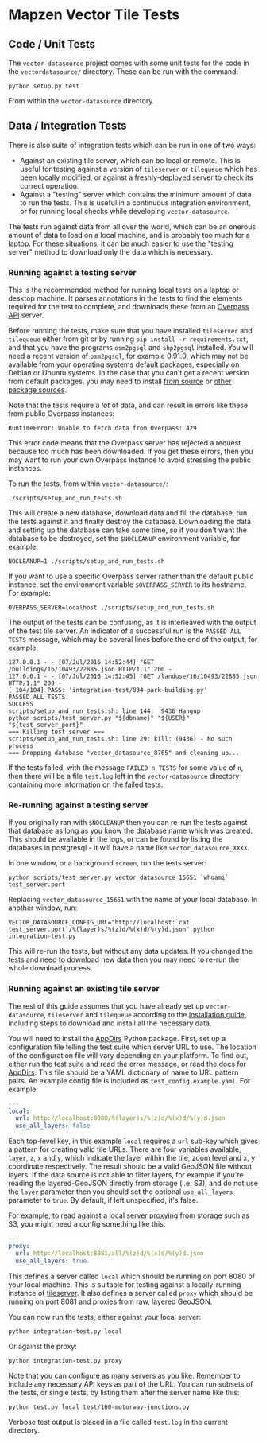 # Mapzen Vector Tile Tests

## Code / Unit Tests

The `vector-datasource` project comes with some unit tests for the code in the `vectordatasource/` directory. These can be run with the command:

```
python setup.py test
```

From within the `vector-datasource` directory.

## Data / Integration Tests

There is also suite of integration tests which can be run in one of two ways:

* Against an existing tile server, which can be local or remote. This is useful for testing against a version of `tileserver` or `tilequeue` which has been locally modified, or against a freshly-deployed server to check its correct operation.
* Against a "testing" server which contains the minimum amount of data to run the tests. This is useful in a continuous integration environment, or for running local checks while developing `vector-datasource`.

The tests run against data from all over the world, which can be an onerous amount of data to load on a local machine, and is probably too much for a laptop. For these situations, it can be much easier to use the "testing server" method to download only the data which is necessary.

### Running against a testing server

This is the recommended method for running local tests on a laptop or desktop machine. It parses annotations in the tests to find the elements required for the test to complete, and downloads these from an [Overpass API](http://wiki.openstreetmap.org/wiki/Overpass_API) server.

Before running the tests, make sure that you have installed `tileserver` and `tilequeue` either from git or by running `pip install -r requirements.txt`, and that you have the programs `osm2pgsql` and `shp2pgsql` installed. You will need a recent version of `osm2pgsql`, for example 0.91.0, which may not be available from your operating systems default packages, especially on Debian or Ubuntu systems. In the case that you can't get a recent version from default packages, you may need to install [from source](https://github.com/openstreetmap/osm2pgsql) or [other package sources](https://launchpad.net/~ubuntugis/+archive/ubuntu/ppa).

Note that the tests require a _lot_ of data, and can result in errors like these from public Overpass instances:

```
RuntimeError: Unable to fetch data from Overpass: 429
```

This error code means that the Overpass server has rejected a request because too much has been downloaded. If you get these errors, then you may want to run your own Overpass instance to avoid stressing the public instances.

To run the tests, from within `vector-datasource/`:

```
./scripts/setup_and_run_tests.sh
```

This will create a new database, download data and fill the database, run the tests against it and finally destroy the database. Downloading the data and setting up the database can take some time, so if you don't want the database to be destroyed, set the `$NOCLEANUP` environment variable, for example:

```
NOCLEANUP=1 ./scripts/setup_and_run_tests.sh
```

If you want to use a specific Overpass server rather than the default public instance, set the environment variable `$OVERPASS_SERVER` to its hostname. For example:

```
OVERPASS_SERVER=localhost ./scripts/setup_and_run_tests.sh
```

The output of the tests can be confusing, as it is interleaved with the output of the test tile server. An indicator of a successful run is the `PASSED ALL TESTS` message, which may be several lines before the end of the output, for example:

```
127.0.0.1 - - [07/Jul/2016 14:52:44] "GET /buildings/16/10493/22885.json HTTP/1.1" 200 -
127.0.0.1 - - [07/Jul/2016 14:52:45] "GET /landuse/16/10493/22885.json HTTP/1.1" 200 -
[ 104/104] PASS: 'integration-test/834-park-building.py'
PASSED ALL TESTS.
SUCCESS
scripts/setup_and_run_tests.sh: line 144:  9436 Hangup                  python scripts/test_server.py "${dbname}" "${USER}" "${test_server_port}"
=== Killing test server ===
scripts/setup_and_run_tests.sh: line 29: kill: (9436) - No such process
=== Dropping database "vector_datasource_8765" and cleaning up...
```

If the tests failed, with the message `FAILED n TESTS` for some value of `n`, then there will be a file `test.log` left in the `vector-datasource` directory containing more information on the failed tests.

### Re-running against a testing server

If you originally ran with `$NOCLEANUP` then you can re-run the tests against that database as long as you know the database name which was created. This should be available in the logs, or can be found by listing the databases in postgresql - it will have a name like `vector_datasource_XXXX`.

In one window, or a background `screen`, run the tests server:

```
python scripts/test_server.py vector_datasource_15651 `whoami` test_server.port
```

Replacing `vector_datasource_15651` with the name of your local database. In another window, run:

```
VECTOR_DATASOURCE_CONFIG_URL="http://localhost:`cat test_server.port`/%(layer)s/%(z)d/%(x)d/%(y)d.json" python integration-test.py
```

This will re-run the tests, but without any data updates. If you changed the tests and need to download new data then you may need to re-run the whole download process.

### Running against an existing tile server

The rest of this guide assumes that you have already set up `vector-datasource`, `tileserver` and `tilequeue` according to the [installation guide](https://github.com/tilezen/vector-datasource/wiki/Mapzen-Vector-Tile-Service), including steps to download and install all the necessary data.

You will need to install the [AppDirs](https://pypi.python.org/pypi/appdirs) Python package. First, set up a configuration file telling the test suite which server URL to use. The location of the configuration file will vary depending on your platform. To find out, either run the test suite and read the error message, or read the docs for [AppDirs](https://pypi.python.org/pypi/appdirs). This file should be a YAML dictionary of name to URL pattern pairs. An example config file is included as `test_config.example.yaml`. For example:

```yaml
---
local:
  url: http://localhost:8080/%(layer)s/%(z)d/%(x)d/%(y)d.json
  use_all_layers: false
```

Each top-level key, in this example `local` requires a `url` sub-key which gives a pattern for creating valid tile URLs. There are four variables available, `layer`, `z`, `x` and `y`, which indicate the layer within the tile, zoom level and x, y coordinate respectively. The result should be a valid GeoJSON file without layers. If the data source is not able to filter layers, for example if you're reading the layered-GeoJSON directly from storage (i.e: S3), and do not use the `layer` parameter then you should set the optional `use_all_layers` parameter to `true`. By default, if left unspecified, it's false.

For example, to read against a local server [proxying](https://github.com/mapzen/tile-hash-proxy) from storage such as S3, you might need a config something like this:

```yaml
---
proxy:
  url: http://localhost:8081/all/%(z)d/%(x)d/%(y)d.json
  use_all_layers: true
```

This defines a server called `local` which should be running on port 8080 of your local machine. This is suitable for testing against a locally-running instance of [tileserver](https://github.com/mapzen/tileserver). It also defines a server called `proxy` which should be running on port 8081 and proxies from raw, layered GeoJSON.

You can now run the tests, either against your local server:

```
python integration-test.py local
```

Or against the proxy:

```
python integration-test.py proxy
```

Note that you can configure as many servers as you like. Remember to include any necessary API keys as part of the URL. You can run subsets of the tests, or single tests, by listing them after the server name like this:

```
python test.py local test/160-motorway-junctions.py
```

Verbose test output is placed in a file called `test.log` in the current directory.